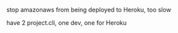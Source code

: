 



  stop amazonaws from being deployed to Heroku, too slow


have 2 project.cli, one dev, one for Heroku
